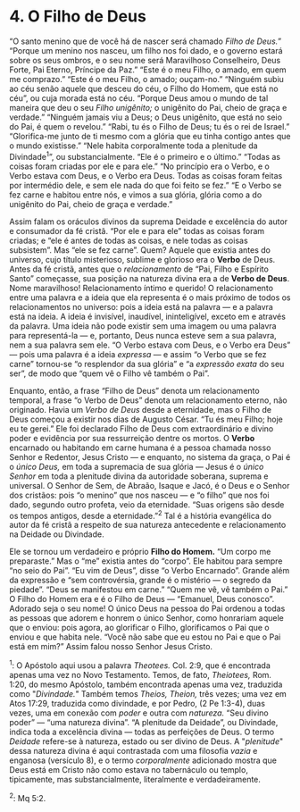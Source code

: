 # 4. O Filho de Deus

“O santo menino que de você há de nascer será chamado *Filho de Deus.*” “Porque um menino nos nasceu, um filho nos foi dado, e o governo estará sobre os seus ombros, e o seu nome será Maravilhoso Conselheiro, Deus Forte, Pai Eterno, Príncipe da Paz.” “Este é o meu Filho, o amado, em quem me comprazo.” “Este é o meu Filho, o amado; ouçam-no.” “Ninguém subiu ao céu senão aquele que desceu do céu, o Filho do Homem, que está no céu”, ou cuja morada está no céu. “Porque Deus amou o mundo de tal maneira que deu o seu *Filho unigênito;* o unigênito do Pai, cheio de graça e verdade.” “Ninguém jamais viu a Deus; o Deus unigênito, que está no seio do Pai, é quem o revelou.” “Rabi, tu és o Filho de Deus; tu és o rei de Israel.” “Glorifica-me junto de ti mesmo com a glória que eu tinha contigo antes que o mundo existisse.” “Nele habita corporalmente toda a plenitude da Divindade<sup>1</sup>”, ou substancialmente. “Ele é o primeiro e o último.” “Todas as coisas foram criadas por ele e para ele.” “No princípio era o Verbo, e o Verbo estava com Deus, e o Verbo era Deus. Todas as coisas foram feitas por intermédio dele, e sem ele nada do que foi feito se fez.” “E o Verbo se fez carne e habitou entre nós, e vimos a sua glória, glória como a do unigênito do Pai, cheio de graça e verdade.”

Assim falam os oráculos divinos da suprema Deidade e excelência do autor e consumador da fé cristã. “Por ele e para ele” todas as coisas foram criadas; e “ele é antes de todas as coisas, e nele todas as coisas subsistem”. Mas “ele se fez carne”. Quem? Aquele que existia antes do universo, cujo título misterioso, sublime e glorioso era o **Verbo** de Deus. Antes da fé cristã, antes que o *relacionamento* de “Pai, Filho e Espírito Santo” começasse, sua posição na natureza divina era a de **Verbo de Deus**. Nome maravilhoso! Relacionamento íntimo e querido! O relacionamento entre uma palavra e a ideia que ela representa é o mais próximo de todos os relacionamentos no universo: pois a ideia está na palavra — e a palavra está na ideia. A ideia é invisível, inaudível, ininteligível, exceto em e através da palavra. Uma ideia não pode existir sem uma imagem ou uma palavra para representá-la — e, portanto, Deus nunca esteve sem a sua palavra, nem a sua palavra sem ele. “O Verbo estava com Deus, e o Verbo era Deus” — pois uma palavra é a ideia *expressa* — e assim “o Verbo que se fez carne” tornou-se “o resplendor da sua glória” e “a *expressão exata* do seu ser”, de modo que “quem vê o Filho vê também o Pai”.

Enquanto, então, a frase “Filho de Deus” denota um relacionamento temporal, a frase “o Verbo de Deus” denota um relacionamento eterno, não originado. Havia um *Verbo de Deus* desde a eternidade, mas o Filho de Deus começou a existir nos dias de Augusto César. “Tu és meu Filho; hoje eu te gerei.” Ele foi declarado Filho de Deus com extraordinário e divino poder e evidência por sua ressurreição dentre os mortos. O **Verbo** encarnado ou habitando em carne humana é a pessoa chamada nosso Senhor e Redentor, Jesus Cristo — e enquanto, no sistema da graça, o Pai é o *único Deus,* em toda a supremacia de sua glória — Jesus é o *único Senhor* em toda a plenitude divina da autoridade soberana, suprema e universal. O Senhor de Sem, de Abraão, Isaque e Jacó, é o Deus e o Senhor dos cristãos: pois “o menino” que nos nasceu — e “o filho” que nos foi dado, segundo outro profeta, veio da eternidade. “Suas origens são desde os tempos antigos, desde a eternidade.”<sup>2</sup> Tal é a história evangélica do autor da fé cristã a respeito de sua natureza antecedente e relacionamento na Deidade ou Divindade.

Ele se tornou um verdadeiro e próprio **Filho do Homem.** “Um corpo me preparaste.” Mas o “me” existia antes do “corpo”. Ele habitou para sempre “no seio do Pai”. “Eu vim de Deus”, disse “o Verbo Encarnado”. Grande além da expressão e “sem controvérsia, grande é o mistério — o segredo da piedade”. “Deus se manifestou em carne.” “Quem me vê, vê também o Pai.” O Filho do Homem era e é o Filho de Deus — “Emanuel, Deus conosco”. Adorado seja o seu nome! O único Deus na pessoa do Pai ordenou a todas as pessoas que adorem e honrem o único Senhor, como honrariam aquele que o enviou: pois agora, ao glorificar o Filho, glorificamos o Pai que o enviou e que habita nele. “Você não sabe que eu estou no Pai e que o Pai está em mim?” Assim falou nosso Senhor Jesus Cristo.

<sup>1</sup>: O Apóstolo aqui usou a palavra *Theotees.* Col. 2:9, que é encontrada apenas uma vez no Novo Testamento. Temos, de fato, *Theiotees,* Rom. 1:20, do mesmo Apóstolo, também encontrada apenas uma vez, traduzida como "*Divindade.*" Também temos *Theios, Theion,* três vezes; uma vez em Atos 17:29, traduzida como divindade, e por Pedro, (2 Pe 1:3-4), duas vezes, uma em conexão com *poder* e outra com *natureza.* “Seu divino poder” — “uma natureza divina”. “A plenitude da Deidade”, ou Divindade, indica toda a excelência divina — todas as perfeições de Deus. O termo *Deidade* refere-se à natureza, estado ou ser divino de Deus. A "*plenitude*" dessa natureza divina é aqui contrastada com uma filosofia *vazia* e enganosa (versículo 8), e o termo *corporalmente* adicionado mostra que Deus está em Cristo não como estava no tabernáculo ou templo, tipicamente, mas substancialmente, literalmente e verdadeiramente.

<sup>2</sup>: Mq 5:2.
